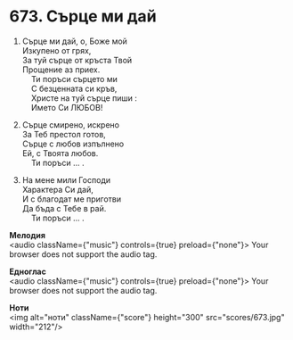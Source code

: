 # 673. Сърце ми дай  

1. Сърце ми дай, о, Боже мой  
Изкупено от грях,  
За туй сърце от кръста Твой  
Прощение аз приех.  
    Ти поръси сърцето ми  
    С безценната си кръв,  
    Христе на туй сърце пиши :  
    Името Си ЛЮБОВ!  

2. Сърце смирено, искрено  
За Теб престол готов,  
Сърце с любов изпълнено  
Ей, с Твоята любов.  
    Ти поръси ... .  

3. На мене мили Господи  
Характера Си дай,  
И с благодат ме приготви  
Да бъда с Тебе в рай.  
    Ти поръси ... .  

__Мелодия__  
<audio className={"music"} controls={true} preload={"none"}><source src="mp3/673.mp3" type="audio/mpeg"/>
Your browser does not support the audio tag.
</audio>  

__Едноглас__  
<audio className={"music"} controls={true} preload={"none"}><source src="transp/673.mp3" type="audio/mpeg"/>
Your browser does not support the audio tag.
</audio>  

__Ноти__  
<img alt="ноти" className={"score"} height="300" src="scores/673.jpg" width="212"/>
